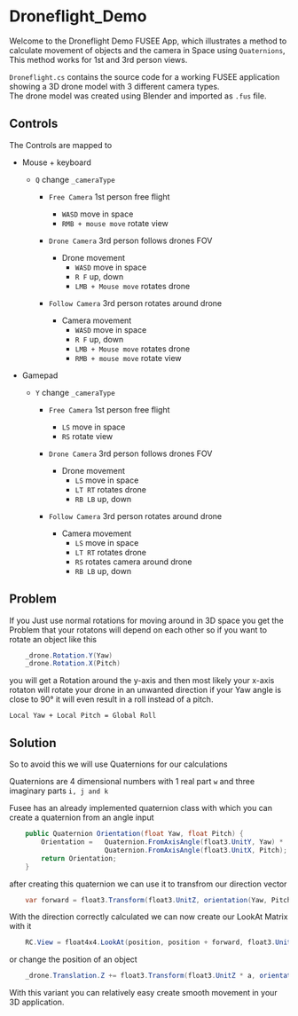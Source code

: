# Droneflight_Demo

Welcome to the Droneflight Demo FUSEE App, which illustrates a method to calculate movement of objects and the camera in Space using `Quaternions`, This method works for 1st and 3rd person views.

`Droneflight.cs` contains the source code for a working FUSEE application showing 
a 3D drone model with 3 different camera types.  
The drone model was created using Blender and imported as `.fus` file. 

## Controls

The Controls are mapped to

* Mouse + keyboard
	* `Q` change `_cameraType`
		* `Free Camera` 1st person free flight
			* `WASD` move in space
			* `RMB + mouse move` rotate view
		
		* `Drone Camera` 3rd person follows drones FOV
			* Drone movement
				* `WASD` move in space
				* `R F` up, down
				* `LMB + Mouse move` rotates drone

		* `Follow Camera` 3rd person rotates around drone
			* Camera movement
				* `WASD` move in space
				* `R F` up, down
				* `LMB + Mouse move` rotates drone
				* `RMB + mouse move` rotate view
			
* Gamepad
	* `Y` change `_cameraType`
		* `Free Camera` 1st person free flight
			* `LS` move in space
			* `RS` rotate view
		
		* `Drone Camera` 3rd person follows drones FOV
			* Drone movement
				* `LS` move in space
				* `LT RT` rotates drone
				* `RB LB` up, down

		* `Follow Camera` 3rd person rotates around drone
			* Camera movement
				* `LS` move in space
				* `LT RT` rotates drone
				* `RS` rotates camera around drone
				* `RB LB` up, down


## Problem

If you Just use normal rotations for moving around in 3D space you get the Problem that your rotatons   will depend on each other so if you want to rotate an object like this 

```cs
	_drone.Rotation.Y(Yaw)
	_drone.Rotation.X(Pitch)
```
you will get a Rotation around the y-axis and then most likely your x-axis rotaton will rotate your drone in an unwanted direction if your Yaw angle is close to 90° it will even result in a roll instead of a pitch.

`Local Yaw + Local Pitch = Global Roll`

## Solution

So to avoid this we will use Quaternions for our calculations  

Quaternions are 4 dimensional numbers with 1 real part `w` and three imaginary parts `i, j and k`

Fusee has an already implemented quaternion class with which you can create a quaternion from an angle input

```cs
	public Quaternion Orientation(float Yaw, float Pitch) { 
		Orientation = 	Quaternion.FromAxisAngle(float3.UnitY, Yaw) *
	               		Quaternion.FromAxisAngle(float3.UnitX, Pitch);
	    return Orientation;
	}
```

after creating this quaternion we can use it to transfrom our direction vector

```cs
	var forward = float3.Transform(float3.UnitZ, orientation(Yaw, Pitch));
```

With the direction correctly calculated we can now create our LookAt Matrix with it

```cs
	RC.View = float4x4.LookAt(position, position + forward, float3.UnitY);
```

or change the position of an object

```cs
	_drone.Translation.Z += float3.Transform(float3.UnitZ * a, orientation(Yaw, Pitch));
```

With this variant you can relatively easy create smooth movement in your 3D application.
